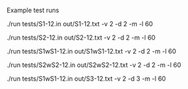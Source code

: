 Example test runs

./run tests/S1-12.in out/S1-12.txt -v 2 -d 2 -m -l 60

./run tests/S2-12.in out/S2-12.txt -v 2 -d 2 -m -l 60

./run tests/S1wS1-12.in out/S1wS1-12.txt -v 2 -d 2 -m -l 60

./run tests/S2wS2-12.in out/S2wS2-12.txt -v 2 -d 2 -m -l 60

./run tests/S1wS1-12.in out/S3-12.txt -v 2 -d 3 -m -l 60
